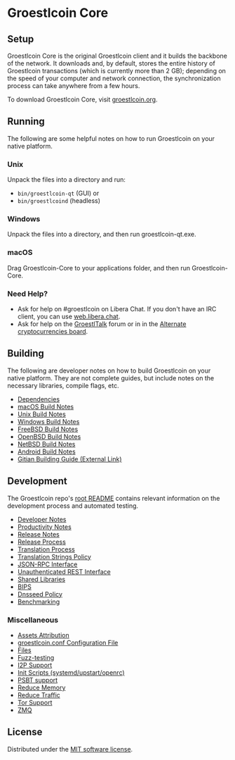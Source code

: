 Groestlcoin Core
=============

Setup
---------------------
Groestlcoin Core is the original Groestlcoin client and it builds the backbone of the network. It downloads and, by default, stores the entire history of Groestlcoin transactions (which is currently more than 2 GB); depending on the speed of your computer and network connection, the synchronization process can take anywhere from a few hours.

To download Groestlcoin Core, visit [groestlcoin.org](https://groestlcoin.org/downloads/).

Running
---------------------
The following are some helpful notes on how to run Groestlcoin on your native platform.

### Unix

Unpack the files into a directory and run:

- `bin/groestlcoin-qt` (GUI) or
- `bin/groestlcoind` (headless)

### Windows

Unpack the files into a directory, and then run groestlcoin-qt.exe.

### macOS

Drag Groestlcoin-Core to your applications folder, and then run Groestlcoin-Core.

### Need Help?

* Ask for help on #groestlcoin on Libera Chat. If you don't have an IRC client, you can use [web.libera.chat](https://web.libera.chat/#groestlcoin).
* Ask for help on the [GroestlTalk](https://groestlcointalk.org/) forum or in in the [Alternate cryptocurrencies board](https://bitcointalk.org/index.php?topic=525926.0).

Building
---------------------
The following are developer notes on how to build Groestlcoin on your native platform. They are not complete guides, but include notes on the necessary libraries, compile flags, etc.

- [Dependencies](dependencies.md)
- [macOS Build Notes](build-osx.md)
- [Unix Build Notes](build-unix.md)
- [Windows Build Notes](build-windows.md)
- [FreeBSD Build Notes](build-freebsd.md)
- [OpenBSD Build Notes](build-openbsd.md)
- [NetBSD Build Notes](build-netbsd.md)
- [Android Build Notes](build-android.md)
- [Gitian Building Guide (External Link)](https://github.com/bitcoin-core/docs/blob/master/gitian-building.md)

Development
---------------------
The Groestlcoin repo's [root README](/README.md) contains relevant information on the development process and automated testing.

- [Developer Notes](developer-notes.md)
- [Productivity Notes](productivity.md)
- [Release Notes](release-notes.md)
- [Release Process](release-process.md)
- [Translation Process](translation_process.md)
- [Translation Strings Policy](translation_strings_policy.md)
- [JSON-RPC Interface](JSON-RPC-interface.md)
- [Unauthenticated REST Interface](REST-interface.md)
- [Shared Libraries](shared-libraries.md)
- [BIPS](bips.md)
- [Dnsseed Policy](dnsseed-policy.md)
- [Benchmarking](benchmarking.md)

### Miscellaneous
- [Assets Attribution](assets-attribution.md)
- [groestlcoin.conf Configuration File](groestlcoin-conf.md)
- [Files](files.md)
- [Fuzz-testing](fuzzing.md)
- [I2P Support](i2p.md)
- [Init Scripts (systemd/upstart/openrc)](init.md)
- [PSBT support](psbt.md)
- [Reduce Memory](reduce-memory.md)
- [Reduce Traffic](reduce-traffic.md)
- [Tor Support](tor.md)
- [ZMQ](zmq.md)

License
---------------------
Distributed under the [MIT software license](/COPYING).
